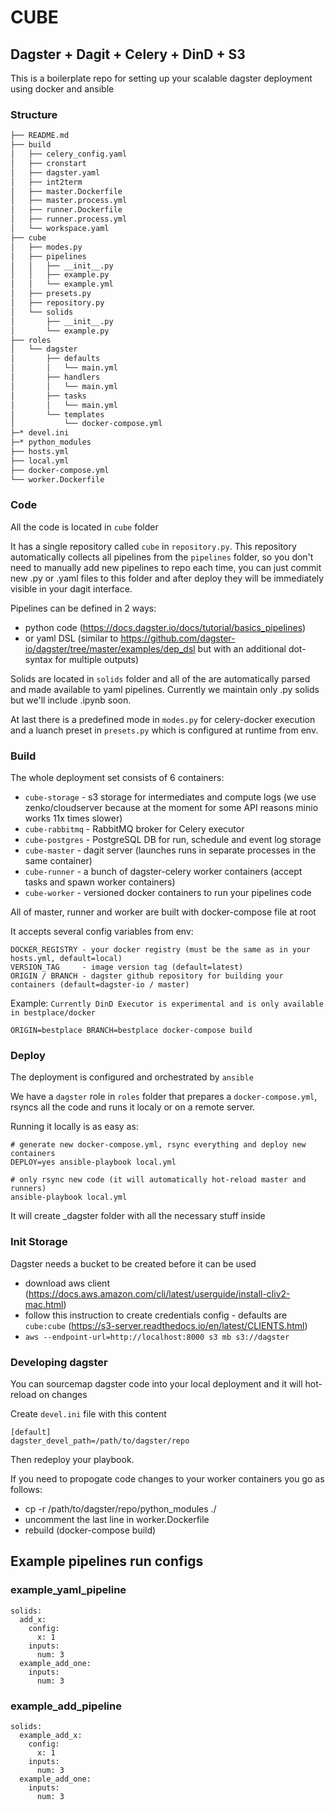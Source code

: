 # CUBE

## Dagster + Dagit + Celery + DinD + S3

This is a boilerplate repo for setting up your scalable dagster deployment using docker and ansible

### Structure

```bash
├── README.md
├── build
│   ├── celery_config.yaml
│   ├── cronstart
│   ├── dagster.yaml
│   ├── int2term
│   ├── master.Dockerfile
│   ├── master.process.yml
│   ├── runner.Dockerfile
│   ├── runner.process.yml
│   └── workspace.yaml
├── cube
│   ├── modes.py
│   ├── pipelines
│   │   ├── __init__.py
│   │   ├── example.py
│   │   └── example.yml
│   ├── presets.py
│   ├── repository.py
│   └── solids
│       ├── __init__.py
│       └── example.py
├── roles
│   └── dagster
│       ├── defaults
│       │   └── main.yml
│       ├── handlers
│       │   └── main.yml
│       ├── tasks
│       │   └── main.yml
│       └── templates
│           └── docker-compose.yml
├─* devel.ini
├─* python_modules
├── hosts.yml
├── local.yml
├── docker-compose.yml
└── worker.Dockerfile
```

### Code

All the code is located in `cube` folder

It has a single repository called `cube` in `repository.py`. This repository automatically collects all pipelines from the `pipelines` folder, so you don't need to manually add new pipelines to repo each time, you can just commit new .py or .yaml files to this folder and after deploy they will be immediately visible in your dagit interface.

Pipelines can be defined in 2 ways:
* python code (https://docs.dagster.io/docs/tutorial/basics_pipelines)
* or yaml DSL (similar to https://github.com/dagster-io/dagster/tree/master/examples/dep_dsl but with an additional dot-syntax for multiple outputs)

Solids are located in `solids` folder and all of the are automatically parsed and made available to yaml pipelines. Currently we maintain only .py solids but we'll include .ipynb soon.

At last there is a predefined mode in `modes.py` for celery-docker execution and a luanch preset in `presets.py` which is configured at runtime from env.

### Build

The whole deployment set consists of 6 containers:

* `cube-storage`  - s3 storage for intermediates and compute logs (we use zenko/cloudserver because at the moment for some API reasons minio works 11x times slower)
* `cube-rabbitmq` - RabbitMQ broker for Celery executor
* `cube-postgres` - PostgreSQL DB for run, schedule and event log storage
* `cube-master`   - dagit server (launches runs in separate processes in the same container)
* `cube-runner`   - a bunch of dagster-celery worker containers (accept tasks and spawn worker containers)
* `cube-worker`   - versioned docker containers to run your pipelines code

All of master, runner and worker are built with docker-compose file at root

It accepts several config variables from env:
~~~
DOCKER_REGISTRY - your docker registry (must be the same as in your hosts.yml, default=local)
VERSION_TAG     - image version tag (default=latest)
ORIGIN / BRANCH - dagster github repository for building your containers (default=dagster-io / master)
~~~

Example:
`Currently DinD Executor is experimental and is only available in bestplace/docker`
```
ORIGIN=bestplace BRANCH=bestplace docker-compose build
```


### Deploy

The deployment is configured and orchestrated by `ansible`

We have a `dagster` role in `roles` folder that prepares a `docker-compose.yml`, rsyncs all the code and runs it localy or on a remote server.

Running it locally is as easy as:

~~~
# generate new docker-compose.yml, rsync everything and deploy new containers
DEPLOY=yes ansible-playbook local.yml

# only rsync new code (it will automatically hot-reload master and runners)
ansible-playbook local.yml
~~~

It will create _dagster folder with all the necessary stuff inside

### Init Storage

Dagster needs a bucket to be created before it can be used

* download aws client (https://docs.aws.amazon.com/cli/latest/userguide/install-cliv2-mac.html)
* follow this instruction to create credentials config - defaults are `cube:cube` (https://s3-server.readthedocs.io/en/latest/CLIENTS.html)
* `aws --endpoint-url=http://localhost:8000 s3 mb s3://dagster`

### Developing dagster

You can sourcemap dagster code into your local deployment and it will hot-reload on changes

Create `devel.ini` file with this content
~~~
[default]
dagster_devel_path=/path/to/dagster/repo
~~~

Then redeploy your playbook.

If you need to propogate code changes to your worker containers you go as follows:
* cp -r /path/to/dagster/repo/python_modules ./
* uncomment the last line in worker.Dockerfile
* rebuild (docker-compose build)


## Example pipelines run configs

### example_yaml_pipeline
~~~
solids:
  add_x:
    config:
      x: 1
    inputs:
      num: 3
  example_add_one:
    inputs:
      num: 3
~~~

### example_add_pipeline
~~~
solids:
  example_add_x:
    config:
      x: 1
    inputs:
      num: 3
  example_add_one:
    inputs:
      num: 3
~~~

